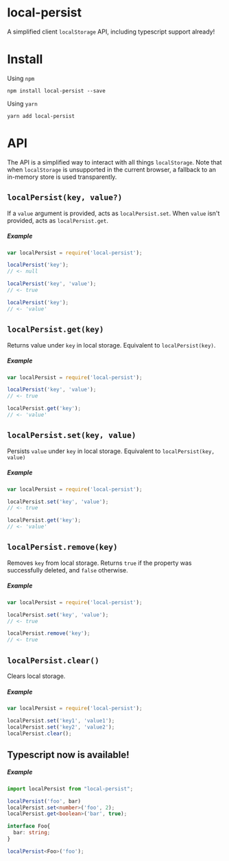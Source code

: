 # local-persist
A simplified client `localStorage` API, including typescript support already!

# Install
Using `npm`
```shell
npm install local-persist --save
```

Using `yarn`
```shell
yarn add local-persist
```

# API

The API is a simplified way to interact with all things `localStorage`. Note that when `localStorage` is unsupported in the current browser, a fallback to an in-memory store is used transparently.

## `localPersist(key, value?)`

If a `value` argument is provided, acts as `localPersist.set`. When `value` isn't provided, acts as `localPersist.get`.

##### Example

```js
var localPersist = require('local-persist');

localPersist('key');
// <- null

localPersist('key', 'value');
// <- true

localPersist('key');
// <- 'value'
```

## `localPersist.get(key)`

Returns value under `key` in local storage. Equivalent to `localPersist(key)`.

##### Example

```js
var localPersist = require('local-persist');

localPersist('key', 'value');
// <- true

localPersist.get('key');
// <- 'value'
```

## `localPersist.set(key, value)`

Persists `value` under `key` in local storage. Equivalent to `localPersist(key, value)`

##### Example

```js
var localPersist = require('local-persist');

localPersist.set('key', 'value');
// <- true

localPersist.get('key');
// <- 'value'
```

## `localPersist.remove(key)`

Removes `key` from local storage. Returns `true` if the property was successfully deleted, and `false` otherwise.

##### Example

```js
var localPersist = require('local-persist');

localPersist.set('key', 'value');
// <- true

localPersist.remove('key');
// <- true
```

## `localPersist.clear()`

Clears local storage.

##### Example

```js
var localPersist = require('local-persist');

localPersist.set('key1', 'value1');
localPersist.set('key2', 'value2');
localPersist.clear();
```

## Typescript now is available!

##### Example

```ts
import localPersist from "local-persist";

localPersist('foo', bar)
localPersist.set<number>('foo', 2);
localPersist.get<boolean>('bar', true);

interface Foo{
  bar: string;
}

localPersist<Foo>('foo');
```
